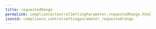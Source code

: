 ```yaml
---
title: requestedRange
permalink: compliance/ControlSettingParameter.requestedRange.html
jsonid: compliance_controlsettingparameter_requestedrange
---
```


